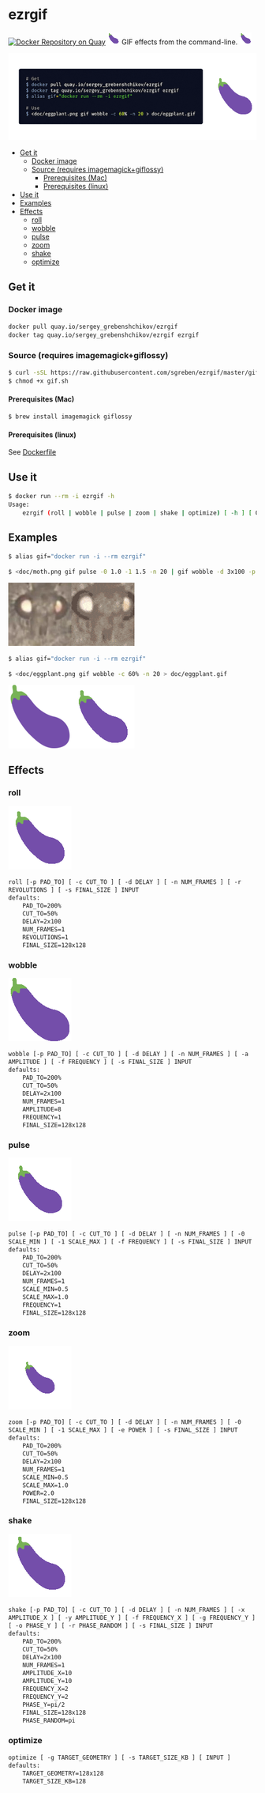 # ezrgif

[![Docker Repository on Quay](https://quay.io/repository/sergey_grebenshchikov/ezrgif/status "Docker Repository on Quay")](https://quay.io/repository/sergey_grebenshchikov/ezrgif) ![wobble](doc/eggplant.small.gif) GIF effects from the command-line. ![wobble](doc/eggplant.small.gif)

![terminal](doc/terminal2.gif)


<!-- TOC -->

- [Get it](#get-it)
    - [Docker image](#docker-image)
    - [Source (requires imagemagick+giflossy)](#source-requires-imagemagickgiflossy)
        - [Prerequisites (Mac)](#prerequisites-mac)
        - [Prerequisites (linux)](#prerequisites-linux)
- [Use it](#use-it)
- [Examples](#examples)
- [Effects](#effects)
    - [roll](#roll)
    - [wobble](#wobble)
    - [pulse](#pulse)
    - [zoom](#zoom)
    - [shake](#shake)
    - [optimize](#optimize)

<!-- /TOC -->

## Get it

### Docker image

```sh
docker pull quay.io/sergey_grebenshchikov/ezrgif
docker tag quay.io/sergey_grebenshchikov/ezrgif ezrgif
```

### Source (requires imagemagick+giflossy)

```sh
$ curl -sSL https://raw.githubusercontent.com/sgreben/ezrgif/master/gif.sh > gif.sh
$ chmod +x gif.sh
```

#### Prerequisites (Mac)

```sh
$ brew install imagemagick giflossy
```

#### Prerequisites (linux)

See [Dockerfile](Dockerfile)

## Use it

```sh
$ docker run --rm -i ezrgif -h
Usage:
    ezrgif (roll | wobble | pulse | zoom | shake | optimize) [ -h ] [ OPTIONS ]
```


## Examples

```sh
$ alias gif="docker run -i --rm ezrgif"
```
```sh
$ <doc/moth.png gif pulse -0 1.0 -1 1.5 -n 20 | gif wobble -d 3x100 -p 100% -c 100% | gif optimize > doc/moth.gif
```

![before](doc/moth.png)![after](doc/moth.gif)

```sh
$ alias gif="docker run -i --rm ezrgif"
```
```sh
$ <doc/eggplant.png gif wobble -c 60% -n 20 > doc/eggplant.gif
```

![before](doc/eggplant.png)![after](doc/eggplant.gif)

## Effects

### roll

![roll](doc/roll.gif)

```text
roll [-p PAD_TO] [ -c CUT_TO ] [ -d DELAY ] [ -n NUM_FRAMES ] [ -r REVOLUTIONS ] [ -s FINAL_SIZE ] INPUT
defaults:
    PAD_TO=200%
    CUT_TO=50%
    DELAY=2x100
    NUM_FRAMES=1
    REVOLUTIONS=1
    FINAL_SIZE=128x128
```

### wobble

![wobble](doc/wobble.gif)

```text
wobble [-p PAD_TO] [ -c CUT_TO ] [ -d DELAY ] [ -n NUM_FRAMES ] [ -a AMPLITUDE ] [ -f FREQUENCY ] [ -s FINAL_SIZE ] INPUT
defaults:
    PAD_TO=200%
    CUT_TO=50%
    DELAY=2x100
    NUM_FRAMES=1
    AMPLITUDE=8
    FREQUENCY=1
    FINAL_SIZE=128x128
```

### pulse

![pulse](doc/pulse.gif)

```text
pulse [-p PAD_TO] [ -c CUT_TO ] [ -d DELAY ] [ -n NUM_FRAMES ] [ -0 SCALE_MIN ] [ -1 SCALE_MAX ] [ -f FREQUENCY ] [ -s FINAL_SIZE ] INPUT
defaults:
    PAD_TO=200%
    CUT_TO=50%
    DELAY=2x100
    NUM_FRAMES=1
    SCALE_MIN=0.5
    SCALE_MAX=1.0
    FREQUENCY=1
    FINAL_SIZE=128x128
```

### zoom

![zoom](doc/zoom.gif)

```text
zoom [-p PAD_TO] [ -c CUT_TO ] [ -d DELAY ] [ -n NUM_FRAMES ] [ -0 SCALE_MIN ] [ -1 SCALE_MAX ] [ -e POWER ] [ -s FINAL_SIZE ] INPUT
defaults:
    PAD_TO=200%
    CUT_TO=50%
    DELAY=2x100
    NUM_FRAMES=1
    SCALE_MIN=0.5
    SCALE_MAX=1.0
    POWER=2.0
    FINAL_SIZE=128x128
```
### shake

![shake](doc/shake.gif)

```text
shake [-p PAD_TO] [ -c CUT_TO ] [ -d DELAY ] [ -n NUM_FRAMES ] [ -x AMPLITUDE_X ] [ -y AMPLITUDE_Y ] [ -f FREQUENCY_X ] [ -g FREQUENCY_Y ] [ -o PHASE_Y ] [ -r PHASE_RANDOM ] [ -s FINAL_SIZE ] INPUT
defaults:
    PAD_TO=200%
    CUT_TO=50%
    DELAY=2x100
    NUM_FRAMES=1
    AMPLITUDE_X=10
    AMPLITUDE_Y=10
    FREQUENCY_X=2
    FREQUENCY_Y=2
    PHASE_Y=pi/2
    FINAL_SIZE=128x128
    PHASE_RANDOM=pi
```

### optimize

```text
optimize [ -g TARGET_GEOMETRY ] [ -s TARGET_SIZE_KB ] [ INPUT ]
defaults:
    TARGET_GEOMETRY=128x128
    TARGET_SIZE_KB=128
```

